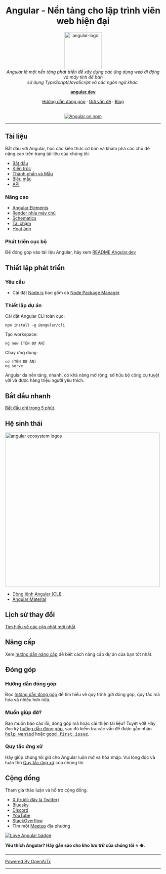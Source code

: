 <h1 align="center">Angular - Nền tảng cho lập trình viên web hiện đại</h1>

<p align="center">
  <img src="adev/src/assets/images/press-kit/angular_icon_gradient.gif" alt="angular-logo" width="120px" height="120px"/>
  <br>
  <em>Angular là một nền tảng phát triển để xây dựng các ứng dụng web di động và máy tính để bàn
    <br> sử dụng TypeScript/JavaScript và các ngôn ngữ khác.</em>
  <br>
</p>

<p align="center">
  <a href="https://angular.dev/"><strong>angular.dev</strong></a>
  <br>
</p>

<p align="center">
  <a href="CONTRIBUTING.md">Hướng dẫn đóng góp</a>
  ·
  <a href="https://github.com/angular/angular/issues">Gửi vấn đề</a>
  ·
  <a href="https://blog.angular.dev/">Blog</a>
  <br>
  <br>
</p>

<p align="center">
  <a href="https://www.npmjs.com/@angular/core">
    <img src="https://img.shields.io/npm/v/@angular/core.svg?logo=npm&logoColor=fff&label=NPM+package&color=limegreen" alt="Angular on npm" />
  </a>
</p>

<hr>

## Tài liệu

Bắt đầu với Angular, học các kiến thức cơ bản và khám phá các chủ đề nâng cao trên trang tài liệu của chúng tôi.

- [Bắt đầu][quickstart]
- [Kiến trúc][architecture]
- [Thành phần và Mẫu][componentstemplates]
- [Biểu mẫu][forms]
- [API][api]

### Nâng cao

- [Angular Elements][angularelements]
- [Render phía máy chủ][ssr]
- [Schematics][schematics]
- [Tải chậm][lazyloading]
- [Hoạt ảnh][animations]

### Phát triển cục bộ

Để đóng góp vào tài liệu Angular, hãy xem [README Angular.dev](adev/README.md)

## Thiết lập phát triển

### Yêu cầu

- Cài đặt [Node.js] bao gồm cả [Node Package Manager][npm]

### Thiết lập dự án

Cài đặt Angular CLI toàn cục:

```
npm install -g @angular/cli
```

Tạo workspace:

```
ng new [TÊN DỰ ÁN]
```

Chạy ứng dụng:

```
cd [TÊN DỰ ÁN]
ng serve
```

Angular đa nền tảng, nhanh, có khả năng mở rộng, sở hữu bộ công cụ tuyệt vời và được hàng triệu người yêu thích.

## Bắt đầu nhanh

[Bắt đầu chỉ trong 5 phút][quickstart].

## Hệ sinh thái

<p>
  <img src="/contributing-docs/images/angular-ecosystem-logos.png" alt="angular ecosystem logos" width="500px" height="auto">
</p>

- [Dòng lệnh Angular (CLI)][cli]
- [Angular Material][angularmaterial]

## Lịch sử thay đổi

[Tìm hiểu về các cập nhật mới nhất][changelog].

## Nâng cấp

Xem [hướng dẫn nâng cấp](https://angular.dev/update-guide/) để biết cách nâng cấp dự án của bạn tốt nhất.

## Đóng góp

### Hướng dẫn đóng góp

Đọc [hướng dẫn đóng góp][contributing] để tìm hiểu về quy trình gửi đóng góp, quy tắc mã hóa và nhiều hơn nữa.

### Muốn giúp đỡ?

Bạn muốn báo cáo lỗi, đóng góp mã hoặc cải thiện tài liệu? Tuyệt vời! Hãy đọc kỹ [hướng dẫn đóng góp][contributing], sau đó kiểm tra các vấn đề được gắn nhãn <kbd>[help wanted](https://github.com/angular/angular/labels/help%20wanted)</kbd> hoặc <kbd>[good first issue](https://github.com/angular/angular/labels/good%20first%20issue)</kbd>.

### Quy tắc ứng xử

Hãy giúp chúng tôi giữ cho Angular luôn mở và hòa nhập. Vui lòng đọc và tuân thủ [Quy tắc ứng xử][codeofconduct] của chúng tôi.

## Cộng đồng

Tham gia thảo luận và hỗ trợ cộng đồng.

- [X (trước đây là Twitter)][X (formerly Twitter)]
- [Bluesky][bluesky]
- [Discord][discord]
- [YouTube][youtube]
- [StackOverflow][stackoverflow]
- Tìm một [Meetup][meetup] địa phương

[![Love Angular badge](https://img.shields.io/badge/angular-love-blue?logo=angular&angular=love)](https://www.github.com/angular/angular)

**Yêu thích Angular? Hãy gắn sao cho kho lưu trữ của chúng tôi :star: :arrow_up:.**

[contributing]: CONTRIBUTING.md
[quickstart]: https://angular.dev/tutorials/learn-angular
[changelog]: CHANGELOG.md
[ng]: https://angular.dev
[documentation]: https://angular.dev/overview
[angularmaterial]: https://material.angular.dev/
[cli]: https://angular.dev/tools/cli
[architecture]: https://angular.dev/essentials
[componentstemplates]: https://angular.dev/tutorials/learn-angular/1-components-in-angular
[forms]: https://angular.dev/tutorials/learn-angular/15-forms
[api]: https://angular.dev/api
[angularelements]: https://angular.dev/guide/elements
[ssr]: https://angular.dev/guide/ssr
[schematics]: https://angular.dev/tools/cli/schematics
[lazyloading]: https://angular.dev/guide/ngmodules/lazy-loading
[node.js]: https://nodejs.org/
[npm]: https://www.npmjs.com/get-npm
[codeofconduct]: CODE_OF_CONDUCT.md
[X (formerly Twitter)]: https://www.twitter.com/angular
[bluesky]: https://bsky.app/profile/angular.dev
[discord]: https://discord.gg/angular
[stackoverflow]: https://stackoverflow.com/questions/tagged/angular
[youtube]: https://youtube.com/angular
[meetup]: https://www.meetup.com/find/?keywords=angular
[animations]: https://angular.dev/guide/animations

---

[Powered By OpenAiTx](https://github.com/OpenAiTx/OpenAiTx)

---